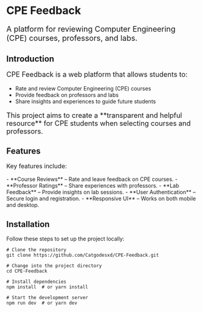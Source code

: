 # CPE Feedback
<p style="font-size:20px;">A platform for reviewing Computer Engineering (CPE) courses, professors, and labs.</p>

## Introduction
<p style="font-size:18px;">CPE Feedback is a web platform that allows students to:</p> <ul> <li>Rate and review Computer Engineering (CPE) courses</li> <li>Provide feedback on professors and labs</li> <li>Share insights and experiences to guide future students</li> </ul> <p style="font-size:18px;">This project aims to create a **transparent and helpful resource** for CPE students when selecting courses and professors.</p>

## Features
<p style="font-size:16px;">Key features include:</p> - **Course Reviews** – Rate and leave feedback on CPE courses. - **Professor Ratings** – Share experiences with professors. - **Lab Feedback** – Provide insights on lab sessions. - **User Authentication** – Secure login and registration. - **Responsive UI** – Works on both mobile and desktop.

## Installation
Follow these steps to set up the project locally:

  ```
  # Clone the repository
  git clone https://github.com/Catgodesxd/CPE-Feedback.git
  
  # Change into the project directory
  cd CPE-Feedback
  
  # Install dependencies
  npm install  # or yarn install
  
  # Start the development server
  npm run dev  # or yarn dev

  ```

